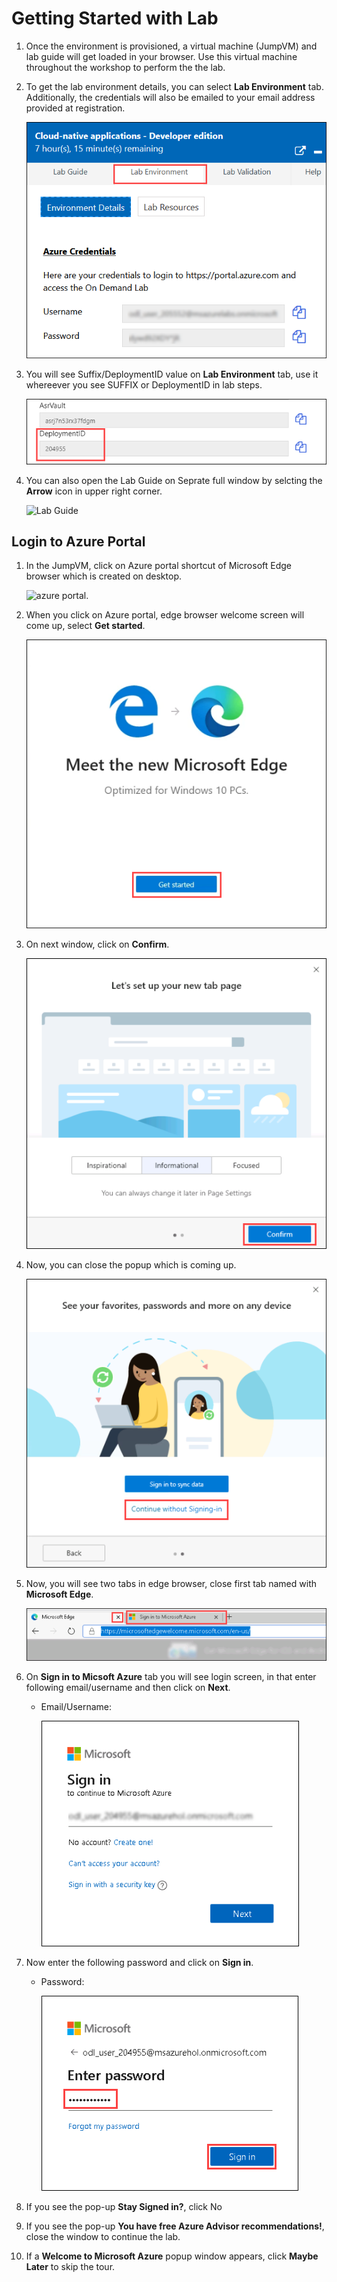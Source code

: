 # Getting Started with Lab

1. Once the environment is provisioned, a virtual machine (JumpVM) and lab guide will get loaded in your browser. Use this virtual machine throughout the workshop to perform the the lab.

2. To get the lab environment details, you can select **Lab Environment** tab. Additionally, the credentials will also be emailed to your email address provided at registration.

   ![](media/lab-details.png "Lab Envirnment")
 
3. You will see Suffix/DeploymentID value on **Lab Environment** tab, use it whereever you see SUFFIX or DeploymentID in lab steps.
   
   ![](media/deployment-id.png "Deployment ID")
 
4. You can also open the Lab Guide on Seprate full window by selcting the **Arrow** icon in upper right corner.

   ![](media/lab-guide-open.png "Lab Guide")
 
## Login to Azure Portal
1. In the JumpVM, click on Azure portal shortcut of Microsoft Edge browser which is created on desktop.

   ![azure portal.](media/azureportal.png)
   
2. When you click on Azure portal, edge browser welcome screen will come up, select **Get started**.

   ![](media/edge-get-started-window.png "Get started")
   
3. On next window, click on **Confirm**.

   ![](media/click-sign-in-to-microsoft-azure-tab.png "Close Tab")
   
4. Now, you can close the popup which is coming up.

   ![](media/edge-continue.png "Confirm")
   
5. Now, you will see two tabs in edge browser, close first tab named with **Microsoft Edge**.

    ![](media/close-tab.png "Close Tab")
   
6. On **Sign in to Micsoft Azure** tab you will see login screen, in that enter following email/username and then click on **Next**. 
   * Email/Username: <inject key="AzureAdUserEmail"></inject>
   
     ![](media/azure-login-enter-email.png "Enter Email")
     
7. Now enter the following password and click on **Sign in**.
   * Password: <inject key="AzureAdUserPassword"></inject>
   
     ![](media/azure-login-enter-password.png "Enter Password")
     
8. If you see the pop-up **Stay Signed in?**, click No

9. If you see the pop-up **You have free Azure Advisor recommendations!**, close the window to continue the lab.

10. If a **Welcome to Microsoft Azure** popup window appears, click **Maybe Later** to skip the tour.
   
